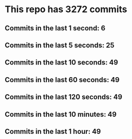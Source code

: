 # This repo has 3272 commits

## Commits in the last 1 second: 6
## Commits in the last 5 seconds: 25
## Commits in the last 10 seconds: 49
## Commits in the last 60 seconds: 49
## Commits in the last 120 seconds: 49
## Commits in the last 10 minutes: 49
## Commits in the last 1 hour: 49
